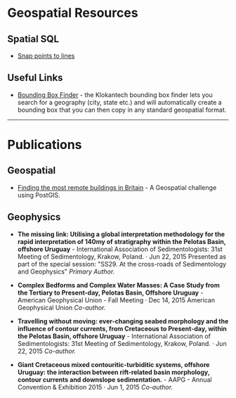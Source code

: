 # Geospatial Resources

## Spatial SQL
- [Snap points to lines](https://gist.github.com/wriglz/3cf07095e032d9c03f5829f5c7239182)


## Useful Links
- [Bounding Box Finder](boundingbox.klokantech.com) - the Klokantech bounding box finder lets you search for a geography (city, state etc.) and will automatically create a bounding box that you can then copy in any standard geospatial format.

***

# Publications
## Geospatial
- [Finding the most remote buildings in Britain](https://medium.com/swlh/finding-the-most-remote-buildings-in-britain-8437cf29717d) - A Geospatial challenge using PostGIS.

## Geophysics
- **The missing link: Utilising a global interpretation methodology for the rapid interpretation of 140my of stratigraphy within the Pelotas Basin, offshore Uruguay** - International Association of Sedimentologists: 31st Meeting of Sedimentology, Krakow, Poland. · Jun 22, 2015
Presented as part of the special session: "SS29. At the cross-roads of Sedimentology and Geophysics" *Primary Author.*

- **Complex Bedforms and Complex Water Masses: A Case Study from the Tertiary to Present-day, Pelotas Basin, Offshore Uruguay** - American Geophysical Union - Fall Meeting · Dec 14, 2015 American Geophysical Union 
*Co-author.*

- **Travelling without moving: ever-changing seabed morphology and the influence of contour currents, from Cretaceous to Present-day, within the Pelotas Basin, offshore Uruguay** - International Association of Sedimentologists: 31st Meeting of Sedimentology, Krakow, Poland. · Jun 22, 2015
*Co-author.*

- **Giant Cretaceous mixed contouritic-turbiditic systems, offshore Uruguay: the interaction between rift-related basin morphology, contour currents and downslope sedimentation.** - AAPG - Annual Convention & Exhibition 2015 · Jun 1, 2015
*Co-author.*

